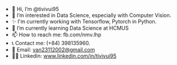 - 👋 Hi, I’m @tivivui95
- 👀 I’m interested in Data Science, especially with Computer Vision.
- ✨ I'm currently working with Tensorflow, Pytorch in Python.
- 🌱 I’m currently learning Data Science at HCMUS
- 📫 How to reach me: fb.com/nmv.lhp
- 📞 Contact me: (+84) 398135960. 
- 📧 Email: van23112002@gmail.com
- 🧑‍💼 Linkedin: www.linkedin.com/in/tivivui95
<!---
tivivui95/tivivui95 is a ✨ special ✨ repository because its `README.md` (this file) appears on your GitHub profile.
You can click the Preview link to take a look at your changes.
--->
